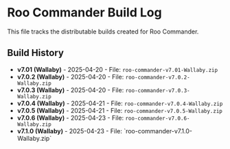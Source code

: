 # Roo Commander Build Log

This file tracks the distributable builds created for Roo Commander.

## Build History

- **v7.01 (Wallaby)** - 2025-04-20 - File: `roo-commander-v7.01-Wallaby.zip`
- **v7.0.2 (Wallaby)** - 2025-04-20 - File: `roo-commander-v7.0.2-Wallaby.zip`
- **v7.0.3 (Wallaby)** - 2025-04-20 - File: `roo-commander-v7.0.3-Wallaby.zip`
- **v7.0.4 (Wallaby)** - 2025-04-21 - File: `roo-commander-v7.0.4-Wallaby.zip`
- **v7.0.5 (Wallaby)** - 2025-04-21 - File: `roo-commander-v7.0.5-Wallaby.zip`
- **v7.0.6 (Wallaby)** - 2025-04-23 - File: `roo-commander-v7.0.6-Wallaby.zip`
- **v7.1.0 (Wallaby)** - 2025-04-23 - File: \`roo-commander-v7.1.0-Wallaby.zip\`